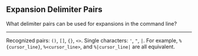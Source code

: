 ## Expansion Delimiter Pairs

What delimiter pairs can be used for expansions in the command line?

---

Recognized pairs: `()`, `[]`, `{}`, `<>`. Single characters: `'`, `"`, `|`. For example, `%{cursor_line}`, `%<cursor_line>`, and `%|cursor_line|` are all equivalent.

